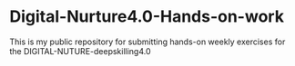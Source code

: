 # Digital-Nurture4.0-Hands-on-work
This is my public repository for submitting hands-on weekly exercises for the DIGITAL-NUTURE-deepskilling4.0
